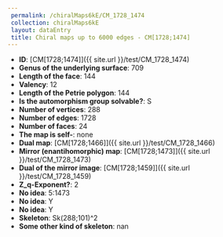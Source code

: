 ```yaml
--- 
 permalink: /chiralMaps6kE/CM_1728_1474 
 collection: chiralMaps6kE
 layout: dataEntry
 title: Chiral maps up to 6000 edges - CM[1728;1474]
---
```


- **ID**: [CM[1728;1474]]({{ site.url }}/test/CM_1728_1474)
- **Genus of the underlying surface**: 709
- **Length of the face**: 144
- **Valency**: 12
- **Length of the Petrie polygon**: 144
- **Is the automorphism group solvable?**: S
- **Number of vertices**: 288
- **Number of edges**: 1728
- **Number of faces**: 24
- **The map is self-**: none
- **Dual map**: [CM[1728;1466]]({{ site.url }}/test/CM_1728_1466)
- **Mirror (enantihomorphic) map**: [CM[1728;1473]]({{ site.url }}/test/CM_1728_1473)
- **Dual of the mirror image**: [CM[1728;1459]]({{ site.url }}/test/CM_1728_1459)
- **Z_q-Exponent?**: 2
- **No idea**:  5:1473
- **No idea**: Y
- **No idea**: Y
- **Skeleton**: Sk(288;101)^2
- **Some other kind of skeleton**: nan
